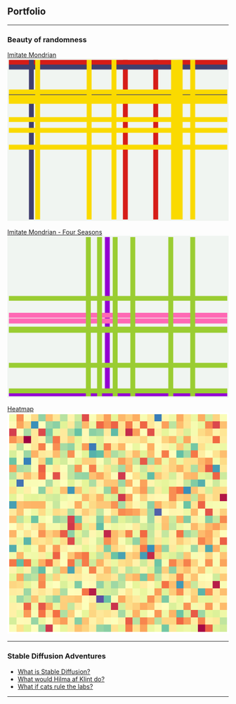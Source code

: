 ## Portfolio

---

### Beauty of randomness

[Imitate Mondrian](/sample_page)
<img src="images/imitate_new_york.png?raw=true"/>

[Imitate Mondrian - Four Seasons](/sample_page)
<img src="images/imitate_new_york_spring.png?raw=true"/>

[Heatmap](/sample_page)
<img src="images/heatmap2.png?raw=true"/>

---

### Stable Diffusion Adventures

- [What is Stable Diffusion?](/stable_diffusion_demo.md)
- [What would Hilma af Klint do?](/hilma_af_klint_inspired_art.md)
- [What if cats rule the labs?](/cats_in_labs.md)

---
